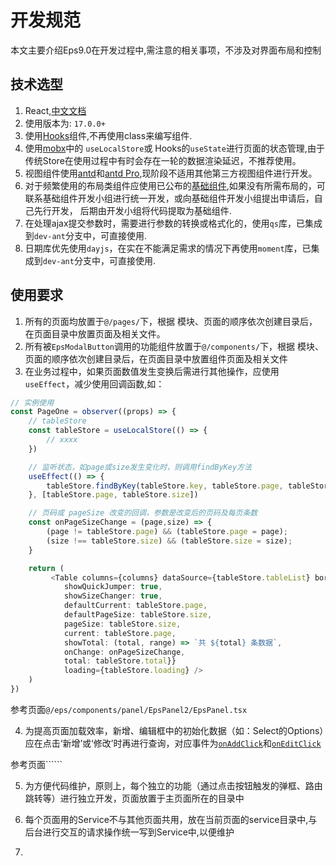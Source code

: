 # 开发规范
本文主要介绍Eps9.0在开发过程中,需注意的相关事项，不涉及对界面布局和控制

## 技术选型
1. React,[中文文档](https://react.docschina.org/)
2. 使用版本为: ```17.0.0+```
3. 使用[Hooks](https://react.docschina.org/docs/hooks-intro.html)组件,不再使用class来编写组件.
4. 使用[mobx](https://zh.mobx.js.org/README.html)中的 ```useLocalStore```或 Hooks的```useState```进行页面的状态管理,由于传统Store在使用过程中有时会存在一轮的数据渲染延迟，不推荐使用。
5. 视图组件使用[antd](https://ant.design/index-cn)和[antd Pro](https://pro.ant.design/zh-CN/),现阶段不适用其他第三方视图组件进行开发。
6. 对于频繁使用的布局类组件应使用已公布的[基础组件](../index.md),如果没有所需布局的，可联系基础组件开发小组进行统一开发，或向基础组件开发小组提出申请后，自己先行开发， 后期由开发小组将代码提取为基础组件.
7. 在处理ajax提交参数时，需要进行参数的转换或格式化的，使用```qs```库，已集成到```dev-ant```分支中，可直接使用.
8. 日期库优先使用```dayjs```，在实在不能满足需求的情况下再使用```moment```库，已集成到```dev-ant```分支中，可直接使用.

## 使用要求
1. 所有的页面均放置于```@/pages/```下，根据 模块、页面的顺序依次创建目录后，在页面目录中放置页面及相关文件。
2. 所有被```EpsModalButton```调用的功能组件放置于```@/components/```下，根据 模块、页面的顺序依次创建目录后，在页面目录中放置组件页面及相关文件
3. 在业务过程中，如果页面数值发生变换后需进行其他操作，应使用```useEffect```，减少使用回调函数,如：
```typescript
// 实例使用
const PageOne = observer((props) => {
    // tableStore
    const tableStore = useLocalStore(() => {
        // xxxx
    })

    // 监听状态，如page或size发生变化时，则调用findByKey方法
    useEffect(() => {
        tableStore.findByKey(tableStore.key, tableStore.page, tableStore.size, tableStore.params);
    }, [tableStore.page, tableStore.size])

    // 页码或 pageSize 改变的回调，参数是改变后的页码及每页条数
    const onPageSizeChange = (page,size) => {
        (page != tableStore.page) && (tableStore.page = page);
        (size !== tableStore.size) && (tableStore.size = size);
    }

    return (
         <Table columns={columns} dataSource={tableStore.tableList} bordered scroll={{ x: 1600 }} pagination={{
            showQuickJumper: true, 
            showSizeChanger: true, 
            defaultCurrent: tableStore.page, 
            defaultPageSize: tableStore.size, 
            pageSize: tableStore.size, 
            current: tableStore.page, 
            showTotal: (total, range) => `共 ${total} 条数据`,
            onChange: onPageSizeChange,
            total: tableStore.total}}
            loading={tableStore.loading} />
    )
})
```
参考页面```@/eps/components/panel/EpsPanel2/EpsPanel.tsx```

4. 为提高页面加载效率，新增、编辑框中的初始化数据（如：Select的Options）应在点击‘新增’或‘修改’时再进行查询，对应事件为[```onAddClick```](http://www.dasaas.com:18890/eps9/eps9.1-ui/-/blob/dev-ant/doc/eps9/components/EpsPanel.md#itable)和[```onEditClick```](http://www.dasaas.com:18890/eps9/eps9.1-ui/-/blob/dev-ant/doc/eps9/components/EpsPanel.md#itable)

参考页面``````

5. 为方便代码维护，原则上，每个独立的功能（通过点击按钮触发的弹框、路由跳转等）进行独立开发，页面放置于主页面所在的目录中

6. 每个页面用的Service不与其他页面共用，放在当前页面的service目录中,与后台进行交互的请求操作统一写到Service中,以便维护

7. 
